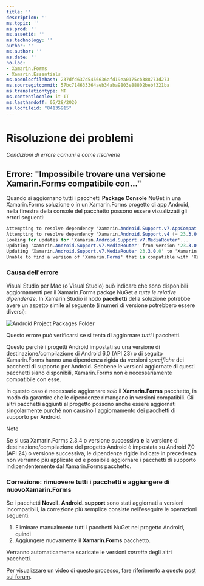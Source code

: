 ```yaml
---
title: ''
description: ''
ms.topic: ''
ms.prod: ''
ms.assetid: ''
ms.technology: ''
author: ''
ms.author: ''
ms.date: ''
no-loc:
- Xamarin.Forms
- Xamarin.Essentials
ms.openlocfilehash: 237dfd637d5456636afd19ea0175cb388773d273
ms.sourcegitcommit: 57bc714633364aeb34aba9803e88802bebf321ba
ms.translationtype: MT
ms.contentlocale: it-IT
ms.lasthandoff: 05/28/2020
ms.locfileid: "84135915"
---
```

# <a name="troubleshooting"></a>Risoluzione dei problemi

_Condizioni di errore comuni e come risolverle_

## <a name="error-unable-to-find-a-version-of-xamarinforms-compatible-with"></a>Errore: "Impossibile trovare una versione Xamarin.Forms compatibile con..."

Quando si aggiornano tutti i pacchetti **Package Console** NuGet in una Xamarin.Forms soluzione o in un Xamarin.Forms progetto di app Android, nella finestra della console del pacchetto possono essere visualizzati gli errori seguenti:

```csharp
Attempting to resolve dependency 'Xamarin.Android.Support.v7.AppCompat (= 23.3.0.0)'.
Attempting to resolve dependency 'Xamarin.Android.Support.v4 (= 23.3.0.0)'.
Looking for updates for 'Xamarin.Android.Support.v7.MediaRouter'...
Updating 'Xamarin.Android.Support.v7.MediaRouter' from version '23.3.0.0' to '23.3.1.0' in project 'Todo.Droid'.
Updating 'Xamarin.Android.Support.v7.MediaRouter 23.3.0.0' to 'Xamarin.Android.Support.v7.MediaRouter 23.3.1.0' failed.
Unable to find a version of 'Xamarin.Forms' that is compatible with 'Xamarin.Android.Support.v7.MediaRouter 23.3.0.0'.
```

### <a name="what-causes-this-error"></a>Causa dell'errore

Visual Studio per Mac (o Visual Studio) può indicare che sono disponibili aggiornamenti per il Xamarin.Forms packge NuGet *e tutte le relative dipendenze*. In Xamarin Studio il nodo **pacchetti** della soluzione potrebbe avere un aspetto simile al seguente (i numeri di versione potrebbero essere diversi):

![](images/updates-available.png "Android Project Packages Folder")

Questo errore può verificarsi se si tenta di aggiornare _tutti_ i pacchetti.

Questo perché i progetti Android impostati su una versione di destinazione/compilazione di Android 6,0 (API 23) o di seguito Xamarin.Forms hanno una dipendenza rigida da versioni *specifiche* dei pacchetti di supporto per Android. Sebbene le versioni aggiornate di questi pacchetti siano disponibili, Xamarin.Forms non è necessariamente compatibile con esse.

In questo caso è necessario aggiornare _solo_ il **Xamarin.Forms** pacchetto, in modo da garantire che le dipendenze rimangano in versioni compatibili. Gli altri pacchetti aggiunti al progetto possono anche essere aggiornati singolarmente purché non causino l'aggiornamento dei pacchetti di supporto per Android.

> [!NOTE]
> Se si usa Xamarin.Forms 2.3.4 o versione successiva **e** la versione di destinazione/compilazione del progetto Android è impostata su Android 7,0 (API 24) o versione successiva, le dipendenze rigide indicate in precedenza non verranno più applicate ed è possibile aggiornare i pacchetti di supporto indipendentemente dal Xamarin.Forms pacchetto.

### <a name="fix-remove-all-packages-and-re-add-xamarinforms"></a>Correzione: rimuovere tutti i pacchetti e aggiungere di nuovoXamarin.Forms

Se i pacchetti **Novell. Android. support** sono stati aggiornati a versioni incompatibili, la correzione più semplice consiste nell'eseguire le operazioni seguenti:

1. Eliminare manualmente tutti i pacchetti NuGet nel progetto Android, quindi
2. Aggiungere nuovamente il **Xamarin.Forms** pacchetto.

Verranno automaticamente scaricate le versioni *corrette* degli altri pacchetti.

Per visualizzare un video di questo processo, fare riferimento a questo [post sui forum](https://forums.xamarin.com/discussion/comment/170012/#Comment_170012).
